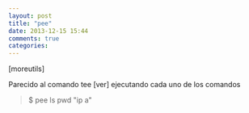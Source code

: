 ```yaml
---
layout: post
title: "pee"
date: 2013-12-15 15:44
comments: true
categories: 
---
```

[moreutils]

Parecido al comando tee [ver] ejecutando cada uno de los comandos

>$ pee ls pwd "ip a"

